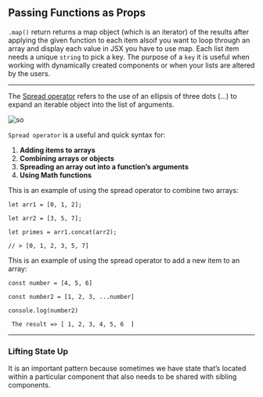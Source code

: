 ## Passing Functions as Props

`.map()` return returns a map object (which is an iterator) of the results after applying the given function to each item alsoif you want to loop through an array and display each value in JSX you have to use map. Each list item needs a unique `string` to pick a key. The purpose of a `key` it is useful when working with dynamically created components or when your lists are altered by the users.

----
The [Spread operator](https://medium.com/coding-at-dawn/how-to-use-the-spread-operator-in-javascript-b9e4a8b06fab) refers to the use of an ellipsis of three dots (…) to expand an iterable object into the list of arguments.

![so](https://miro.medium.com/max/1118/1*XlwoQvxF6zBSRgHmxpPezQ.png)

`Spread operator` is a useful and quick syntax for:

1. **Adding items to arrays**
2. **Combining arrays or objects** 
3. **Spreading an array out into a function’s arguments**
4. **Using Math functions**


This is an example of using the spread operator to combine two arrays:

`let arr1 = [0, 1, 2];`

`let arr2 = [3, 5, 7];`

`let primes = arr1.concat(arr2);`

`// > [0, 1, 2, 3, 5, 7]`

This is an example of using the spread operator to add a new item to an array:

`const number = [4, 5, 6]`

`const number2 = [1, 2, 3, ...number]`

`console.log(number2)`

` The result => [ 1, 2, 3, 4, 5, 6  ]`

-----
### Lifting State Up
It is an important pattern because sometimes we have state that’s located within a particular component that also needs to be shared with sibling components.
